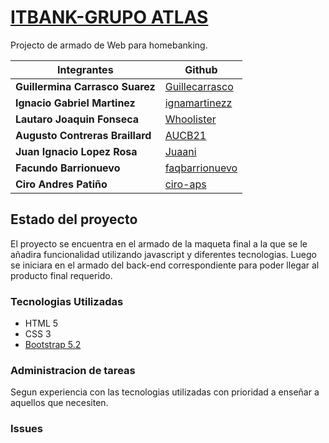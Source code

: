 # [ITBANK-GRUPO ATLAS](https://github.com/AUCB21/ITBANK-maqueta)
Projecto de armado de Web para homebanking.

|Integrantes                     |Github                                             |
|--------------------------------|---------------------------------------------------|
|**Guillermina Carrasco Suarez** |[Guillecarrasco](https://github.com/Guillecarrasco)|
|**Ignacio Gabriel Martinez**    |[ignamartinezz](https://github.com/ignamartinezz)  |
|**Lautaro Joaquin Fonseca**     |[Whoolister](https://github.com/Whoolister)        |
|**Augusto Contreras Braillard** |[AUCB21](https://github.com/AUCB21)                |
|**Juan Ignacio Lopez Rosa**     |[Juaani](https://github.com/Juaani)                |
|**Facundo Barrionuevo**         |[faqbarrionuevo](https://github.com/faqbarrionuevo)|
|**Ciro Andres Patiño**          |[ciro-aps](https://github.com/ciro-aps)            |

## Estado del proyecto
El proyecto se encuentra en el armado de la maqueta final a la que se le añadira funcionalidad utilizando javascript y diferentes tecnologias.
Luego se iniciara en el armado del back-end correspondiente para poder llegar al producto final requerido.

### Tecnologias Utilizadas
* HTML 5
* CSS 3
* [Bootstrap 5.2](https://getbootstrap.com/)

### Administracion de tareas
Segun experiencia con las tecnologias utilizadas con prioridad a enseñar a aquellos que necesiten.


### Issues
